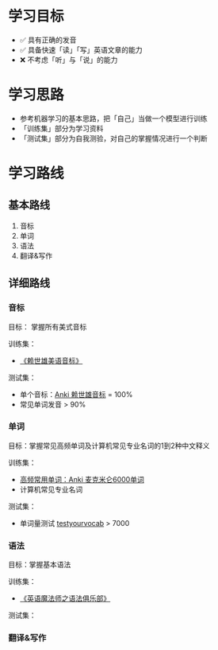 # 学习目标

- ✅ 具有正确的发音
- ✅ 具备快速「读」「写」英语文章的能力
- ❌ 不考虑「听」与「说」的能力

# 学习思路

- 参考机器学习的基本思路，把「自己」当做一个模型进行训练
- 「训练集」部分为学习资料
- 「测试集」部分为自我测验，对自己的掌握情况进行一个判断

# 学习路线

## 基本路线
1. 音标
2. 单词
3. 语法
4. 翻译&写作

## 详细路线

### 音标
目标： 掌握所有美式音标

训练集：
  - [《赖世雄美语音标》](https://book.douban.com/subject/4201317/)
  
测试集：
  - 单个音标：[Anki 赖世雄音标](https://ankiweb.net/shared/info/745168042) = 100%
  - 常见单词发音 > 90%

### 单词
目标：掌握常见高频单词及计算机常见专业名词的1到2种中文释义

训练集：
  - [高频常用单词：Anki 麦克米仑6000单词](https://ankiweb.net/shared/info/1727056828)
  - 计算机常见专业名词
  
测试集：
  - 单词量测试 [testyourvocab](http://testyourvocab.com/) > 7000

### 语法
目标：掌握基本语法

训练集：
  - [《英语魔法师之语法俱乐部》](https://book.douban.com/subject/1014914/)
  
测试集：

### 翻译&写作
